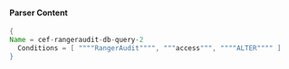 #### Parser Content
```Java
{
Name = cef-rangeraudit-db-query-2
  Conditions = [ """"RangerAudit"""", """access""", """"ALTER"""" ]
}
```